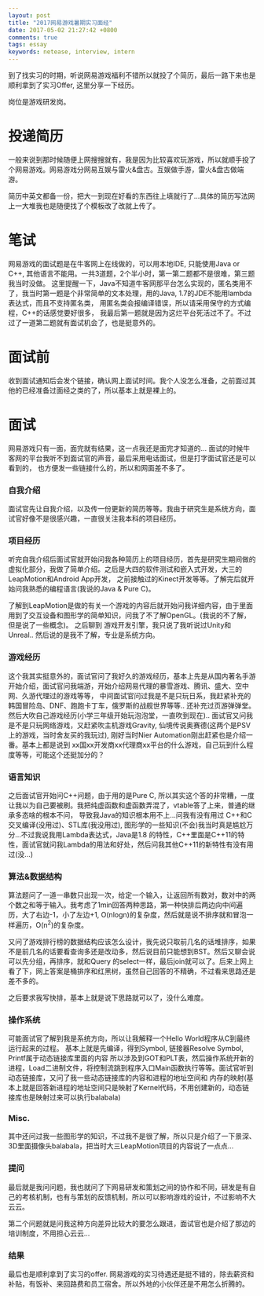 ```yaml
---
layout: post
title: "2017网易游戏暑期实习面经"
date: 2017-05-02 21:27:42 +0800
comments: true
tags: essay
keywords: netease, interview, intern
---
```


到了找实习的时期，听说网易游戏福利不错所以就投了个简历，最后一路下来也是顺利拿到了实习Offer, 这里分享一下经历。

岗位是游戏研发岗。

<!-- more -->

# 投递简历

一般来说到那时候随便上网搜搜就有，我是因为比较喜欢玩游戏，所以就顺手投了个网易游戏。网易游戏分网易互娱与雷火&盘古。互娱做手游，雷火&盘古做端游。

简历中英文都备一份，把大一到现在好看的东西往上填就行了...具体的简历写法网上一大堆我也是随便找了个模板改了改就上传了。

# 笔试

网易游戏的面试题是在牛客网上在线做的，可以用本地IDE, 只能使用Java or C++, 其他语言不能用。一共3道题，2个半小时，第一第二题都不是很难，第三题我当时没做。
这里提醒一下，Java不知道牛客网那平台怎么实现的，匿名类用不了，我当时第一题是个非常简单的文本处理，用的Java, 1.7的JDE不能用lambda表达式，而且不支持匿名类，
用匿名类会报编译错误，所以请采用保守的方式编程，C++的话感觉要好很多， 我最后第一题就是因为这烂平台死活过不了。不过过了一道第二题就有面试机会了，也是挺意外的。

# 面试前

收到面试通知后会发个链接，确认网上面试时间。我个人没怎么准备，之前面过其他的已经准备过面经之类的了，所以基本上就是裸上的。

# 面试

网易游戏只有一面，面完就有结果，这一点我还是面完才知道的... 面试的时候牛客网的平台我听不到面试官的声音，最后采用电话面试，但是打字面试官还是可以看到的，
也方便发一些链接什么的，所以和网面差不多了。

### 自我介绍

面试官先让自我介绍，以及传一份更新的简历等等。我由于研究生是系统方向，面试官好像不是很感兴趣，一直很关注我本科的项目经历。

### 项目经历

听完自我介绍后面试官就开始问我各种简历上的项目经历，首先是研究生期间做的虚拟化部分，我做了简单介绍。之后是大四的软件测试和嵌入式开发，大三的LeapMotion和Android App开发，
之前接触过的Kinect开发等等。了解完后就开始问我熟悉的编程语言(我说的Java & Pure C)。

了解到LeapMotion是做的有关一个游戏的内容后就开始问我详细内容，由于里面用到了交互设备和图形学的简单知识，问我了不了解OpenGL。(我说的不了解，但是说了一些概念)。 之后聊到
游戏开发引擎，我只说了我听说过Unity和Unreal.. 然后说的是我不了解，专业是系统方向。

### 游戏经历

这个我其实挺意外的，面试官问了我好久的游戏经历，基本上先是从国内著名手游开始介绍，面试官问我端游，开始介绍网易代理的暴雪游戏、腾讯、盛大、空中网、久游代理过的游戏等等，
中间面试官问过我是不是只玩日系，我赶紧补充的韩国冒险岛、DNF、跑跑卡丁车，俄罗斯的战舰世界等等.. 还补充过页游弹弹堂。然后大吹自己游戏经历(小学三年级开始玩泡泡堂，一直吹到现在)..
面试官又问我是不是只玩网络游戏，又赶紧吹主机游戏Gravity, 仙境传说奥赛德(这两个是PSV上的游戏，当时舍友买的我玩过), 刚好当时Nier Automation刚出赶紧也是介绍一番。基本上都是说到
xx国xx开发商xx代理商xx平台的什么游戏，自己玩到什么程度等等，可能这个还挺加分的？

### 语言知识

之后面试官开始问C++问题，由于用的是Pure C, 所以其实这个答的非常糟，一度让我以为自己要被刷。我把纯虚函数和虚函数弄混了，vtable答了上来，普通的继承多态啥的根本不问，
导致我Java的知识根本用不上...问我有没有用过 C++和C交叉编译(没用过)、STL库(我没用过), 图形学的一些知识(不会)我当时真是尴尬万分...不过我说我用Lambda表达式，Java是1.8
的特性，C++里面是C++11的特性，面试官就问我Lambda的用法和好处，然后问我其他C++11的新特性有没有用过(没...)

### 算法&数据结构

算法题问了一道一串数只出现一次，给定一个输入，让返回所有数对，数对中的两个数之和等于输入。我考虑了1min回答两种思路，第一种快排后两边向中间遍历，大了右边-1，小了左边+1, 
O(nlogn)的复杂度，然后就是说不排序就和冒泡一样遍历，O(n<sup>2</sup>)的复杂度。

又问了游戏排行榜的数据结构应该怎么设计，我先说只取前几名的话堆排序，如果不是前几名的话要看查询多还是改动多，然后说目前只能想到BST。然后又聊会说可以先分组，再排序，就和Query
的select一样，最后join就可以了。后来上网上看了下，网上答案是桶排序和红黑树，虽然自己回答的不精确，不过看来思路还是差不多的。

之后要求我写快排，基本上就是说下思路就可以了，没什么难度。

### 操作系统

可能面试官了解到我是系统方向，所以让我解释一个Hello World程序从C到最终运行起来的过程。 基本上就是先编译，得到Symbol, 链接器Resolve Symbol, Printf属于动态链接库里面的内容
所以涉及到GOT和PLT表，然后操作系统开新的进程，Load二进制文件，将控制流跳到程序入口Main函数执行等等。面试官听到动态链接库，又问了我一些动态链接库的内容和进程的地址空间和
内存的映射(基本上就是回答新进程的地址空间只是映射了Kernel代码，不用创建新的，动态链接库也是映射过来可以执行balabala)

### Misc.

其中还问过我一些图形学的知识，不过我不是很了解，所以只是介绍了一下景深、3D里面摄像头balabala，把当时大三LeapMotion项目的内容说了一点点...

### 提问

最后就是我问问题，我也就问了下网易研发和策划之间的协作和不同，研发是有自己的考核机制，也有与策划的反馈机制，所以可以影响游戏的设计，不过影响不大云云。

第二个问题就是问我这种方向差异比较大的要怎么跟进，面试官也是介绍了那边的培训制度，不用担心云云...

### 结果

最后也是顺利拿到了实习的offer. 网易游戏的实习待遇还是挺不错的，除去薪资和补贴，有饭补、来回路费和员工宿舍。所以外地的小伙伴还是不用怎么折腾的。
